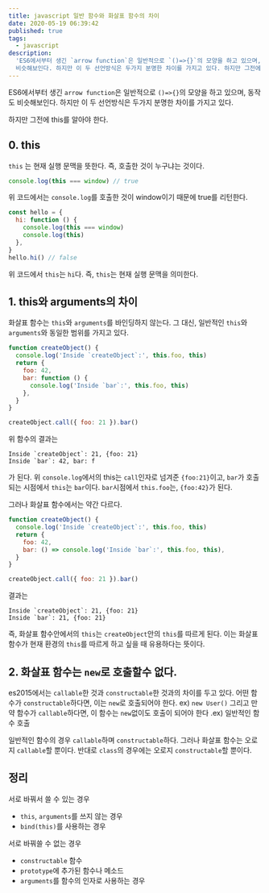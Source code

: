 ```yaml
---
title: javascript 일반 함수와 화살표 함수의 차이
date: 2020-05-19 06:39:42
published: true
tags:
  - javascript
description:
  'ES6에서부터 생긴 `arrow function`은 일반적으로 `()=>{}`의 모양을 하고 있으며, 동작도
  비슷해보인다. 하지만 이 두 선언방식은 두가지 분명한 차이를 가지고 있다. 하지만 그전에 this를 알아야 한다.'
---
```


ES6에서부터 생긴 `arrow function`은 일반적으로 `()=>{}`의 모양을 하고 있으며, 동작도 비슷해보인다. 하지만 이 두 선언방식은 두가지 분명한 차이를 가지고 있다.

하지만 그전에 this를 알아야 한다.

## 0. this

`this` 는 현재 실행 문맥을 뜻한다. 즉, 호출한 것이 누구냐는 것이다.

```javascript
console.log(this === window) // true
```

위 코드에서는 `console.log`를 호출한 것이 window이기 때문에 true를 리턴한다.

```javascript
const hello = {
  hi: function () {
    console.log(this === window)
    console.log(this)
  },
}
hello.hi() // false
```

위 코드에서 `this`는 `hi`다. 즉, `this`는 현재 실행 문맥을 의미한다.

## 1. this와 arguments의 차이

화살표 함수는 `this`와 `arguments`를 바인딩하지 않는다. 그 대신, 일반적인 `this`와 `arguments`와 동일한 범위를 가지고 있다.

```javascript
function createObject() {
  console.log('Inside `createObject`:', this.foo, this)
  return {
    foo: 42,
    bar: function () {
      console.log('Inside `bar`:', this.foo, this)
    },
  }
}

createObject.call({ foo: 21 }).bar()
```

위 함수의 결과는

```
Inside `createObject`: 21, {foo: 21}
Inside `bar`: 42, bar: f
```

가 된다. 위 `console.log`에서의 this는 `call`인자로 넘겨준 `{foo:21}`이고, `bar`가 호출되는 시점에서 `this`는 `bar`이다. `bar`시점에서 `this.foo`는, `{foo:42}`가 된다.

그러나 화살표 함수에서는 약간 다르다.

```javascript
function createObject() {
  console.log('Inside `createObject`:', this.foo, this)
  return {
    foo: 42,
    bar: () => console.log('Inside `bar`:', this.foo, this),
  }
}

createObject.call({ foo: 21 }).bar()
```

결과는

```
Inside `createObject`: 21, {foo: 21}
Inside `bar`: 21, {foo: 21}
```

즉, 화살표 함수안에서의 `this`는 `createObject`안의 `this`를 따르게 된다. 이는 화살표 함수가 현재 환경의 `this`를 따르게 하고 싶을 때 유용하다는 뜻이다.

## 2. 화살표 함수는 `new`로 호출할수 없다.

es2015에서는 `callable`한 것과 `constructable`한 것과의 차이를 두고 있다. 어떤 함수가 `constructable`하다면, 이는 `new`로 호출되어야 한다. ex) `new User()` 그리고 만약 함수가 `callable`하다면, 이 함수는 `new`없이도 호출이 되어야 한다 .ex) 일반적인 함수 호출

일반적인 함수의 경우 `callable`하며 `constructable`하다. 그러나 화살표 함수는 오로지 `callable`할 뿐이다. 반대로 `class`의 경우에는 오로지 `constructable`할 뿐이다.

## 정리

서로 바꿔서 쓸 수 있는 경우

- `this`, `arguments`를 쓰지 않는 경우
- `bind(this)`를 사용하는 경우

서로 바꿔쓸 수 없는 경우

- `constructable` 함수
- `prototype`에 추가된 함수나 메소드
- `arguments`를 함수의 인자로 사용하는 경우
